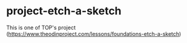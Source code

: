 # project-etch-a-sketch
This is one of TOP's project (https://www.theodinproject.com/lessons/foundations-etch-a-sketch)
